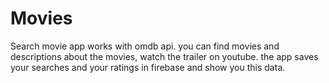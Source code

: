 # Movies

Search movie app works with omdb api.
you can find movies and descriptions about the movies, watch the trailer on youtube.
the app saves your searches and your ratings in firebase and show you this data.
